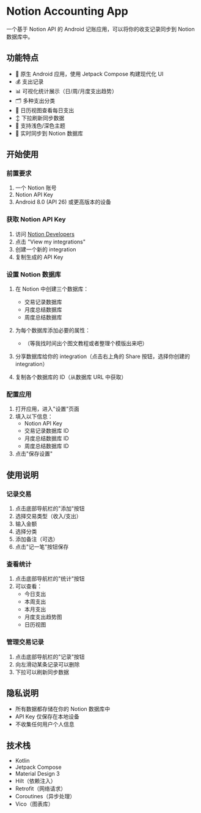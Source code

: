 # Notion Accounting App

一个基于 Notion API 的 Android 记账应用，可以将你的收支记录同步到 Notion 数据库中。

## 功能特点

- 📱 原生 Android 应用，使用 Jetpack Compose 构建现代化 UI
- 💰 支出记录
- 📊 可视化统计展示（日/周/月度支出趋势）
- 🗂️ 多种支出分类
- 📅 日历视图查看每日支出
- ↕️ 下拉刷新同步数据
- 🌙 支持浅色/深色主题
- 🔄 实时同步到 Notion 数据库

## 开始使用

### 前置要求

1. 一个 Notion 账号
2. Notion API Key
3. Android 8.0 (API 26) 或更高版本的设备

### 获取 Notion API Key

1. 访问 [Notion Developers](https://developers.notion.com/)
2. 点击 "View my integrations"
3. 创建一个新的 integration
4. 复制生成的 API Key

### 设置 Notion 数据库

1. 在 Notion 中创建三个数据库：
   - 交易记录数据库
   - 月度总结数据库
   - 周度总结数据库

2. 为每个数据库添加必要的属性：
   - （等我找时间出个图文教程或者整理个模版出来吧）

3. 分享数据库给你的 integration（点击右上角的 Share 按钮，选择你创建的 integration）

4. 复制各个数据库的 ID（从数据库 URL 中获取）

### 配置应用

1. 打开应用，进入"设置"页面
2. 填入以下信息：
   - Notion API Key
   - 交易记录数据库 ID
   - 月度总结数据库 ID
   - 周度总结数据库 ID
3. 点击"保存设置"

## 使用说明

### 记录交易

1. 点击底部导航栏的"添加"按钮
2. 选择交易类型（收入/支出）
3. 输入金额
4. 选择分类
5. 添加备注（可选）
6. 点击"记一笔"按钮保存

### 查看统计

1. 点击底部导航栏的"统计"按钮
2. 可以查看：
   - 今日支出
   - 本周支出
   - 本月支出
   - 月度支出趋势图
   - 日历视图

### 管理交易记录

1. 点击底部导航栏的"记录"按钮
2. 向左滑动某条记录可以删除
3. 下拉可以刷新同步数据

## 隐私说明

- 所有数据都存储在你的 Notion 数据库中
- API Key 仅保存在本地设备
- 不收集任何用户个人信息

## 技术栈

- Kotlin
- Jetpack Compose
- Material Design 3
- Hilt（依赖注入）
- Retrofit（网络请求）
- Coroutines（异步处理）
- Vico（图表库）


